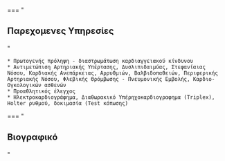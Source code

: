 === "<h3 style="font-size: 20px;">Παρεχομενες Υπηρεσίες</h3>"

    * Πρωτογενής πρόληψη - διαστρωμάτωση καρδιαγγειακού κίνδυνου
    * Αντιμετώπιση Αρτηριακής Υπέρτασης, Δυσλιπιδαιμύας, Στεφανίαιας Νόσου, Καρδιακής Ανεπάρκειας, Αρρυθμιών, Βαλβιδοπαθειών, Περιφερικής Αρτηριακής Νόσου, Φλεβικής Θρόμβωσης - Πνευμονικής Εμβολής, Καρδιο-Ογκολογικών ασθενών
    * Προαθλητικός έλεγχος
    * Ηλεκτροκαρδιογράφημα, Διαθωρακικό Υπέρηχοκαρδιογραφημα (Triplex), Holter ρυθμού, δοκιμασία (Test κόπωσης)

=== "<h3 style="font-size: 20px;">Βιογραφικό</h3>"

    